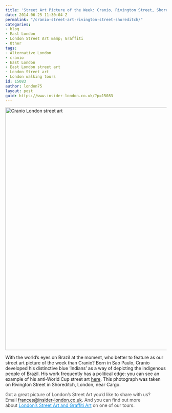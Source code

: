 ```yaml
---
title: 'Street Art Picture of the Week: Cranio, Rivington Street, Shoreditch'
date: 2014-06-25 11:30:04 Z
permalink: "/cranio-street-art-rivington-street-shoreditch/"
categories:
- blog
- East London
- London Street Art &amp; Graffiti
- Other
tags:
- Alternative London
- cranio
- East London
- East London street art
- London Street art
- London walking tours
id: 15083
author: london75
layout: post
guid: https://www.insider-london.co.uk/?p=15083
---
```


[<img class="size-full wp-image-15085 aligncenter" src="/wp-content/uploads/2014/06/Cranio.jpg" alt="Cranio London street art" width="569" height="759" />](/wp-content/uploads/2014/06/Cranio.jpg)
  
With the world&#8217;s eyes on Brazil at the moment, who better to feature as our street art picture of the week than Cranio? Born in Sao Paulo, Cranio developed his distinctive blue &#8216;Indians&#8217; as a way of depicting the indigenous people of Brazil. His work frequently has a political edge: you can see an example of his anti-World Cup street art <a href="http://www.theguardian.com/artanddesign/gallery/2014/jun/09/brazils-anti-world-cup-street-art-in-pictures" target="_blank">here</a>. This photograph was taken on Rivington Street in Shoreditch, London, near Cargo.

<span style="color: #4d4d4d;">Got a great picture of London’s Street Art you’d like to share with us? Email </span><a id="yui_3_16_0_1_1402043296792_83087" style="color: #196ad4;" href="mailto:frances@insider-london.co.uk" target="_blank" rel="nofollow" shape="rect">frances@insider-london.co.uk</a><span style="color: #4d4d4d;">. And you can find out more about </span><a style="color: #1994e6;" href="https://www.insider-london.co.uk/tours/street-art-tour-london/" target="_blank">London’s Street Art and Graffiti Art</a><span style="color: #4d4d4d;"> on one of our tours.</span>